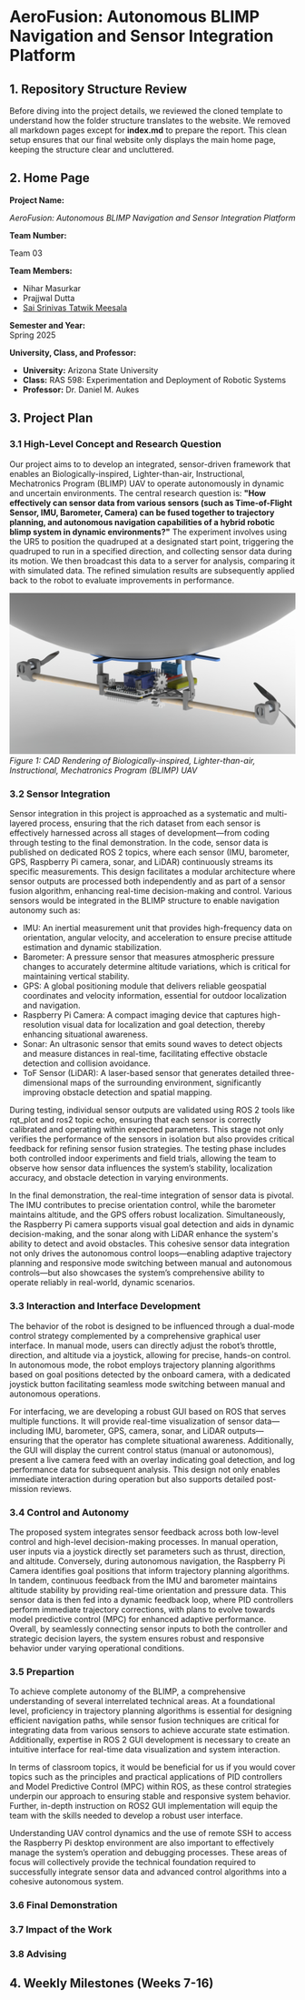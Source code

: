 # AeroFusion: Autonomous BLIMP Navigation and Sensor Integration Platform

## 1. Repository Structure Review

Before diving into the project details, we reviewed the cloned template to understand how the folder structure translates to the website. We removed all markdown pages except for **index.md** to prepare the report. This clean setup ensures that our final website only displays the main home page, keeping the structure clear and uncluttered.

## 2. Home Page

**Project Name:**  

_AeroFusion: Autonomous BLIMP Navigation and Sensor Integration Platform_

**Team Number:**  

Team 03

**Team Members:**  

- Nihar Masurkar
- Prajjwal Dutta
- [Sai Srinivas Tatwik Meesala](https://tatwik19.github.io/)

**Semester and Year:**  
Spring 2025

**University, Class, and Professor:**

- **University:** Arizona State University  
- **Class:** RAS 598: Experimentation and Deployment of Robotic Systems
- **Professor:** Dr. Daniel M. Aukes 


## 3. Project Plan

### 3.1 High-Level Concept and Research Question

Our project aims to to develop an integrated, sensor-driven framework that enables an Biologically-inspired, Lighter-than-air, Instructional, Mechatronics Program (BLIMP) UAV to operate autonomously in dynamic and uncertain environments. The central research question is: **"How effectively can sensor data from various sensors (such as Time-of-Flight Sensor, IMU, Barometer, Camera) can be fused together to trajectory planning, and autonomous navigation capabilities of a hybrid robotic blimp system in dynamic environments?"** 
The experiment involves using the UR5 to position the quadruped at a designated start point, triggering the quadruped to run in a specified direction, and collecting sensor data during its motion. We then broadcast this data to a server for analysis, comparing it with simulated data. The refined simulation results are subsequently applied back to the robot to evaluate improvements in performance.
  
![High-Level System Concept](./figures/blimp_model.JPG)  
*Figure 1: CAD Rendering of Biologically-inspired, Lighter-than-air, Instructional, Mechatronics Program (BLIMP) UAV*

### 3.2 Sensor Integration

Sensor integration in this project is approached as a systematic and multi-layered process, ensuring that the rich dataset from each sensor is effectively harnessed across all stages of development—from coding through testing to the final demonstration. In the code, sensor data is published on dedicated ROS 2 topics, where each sensor (IMU, barometer, GPS, Raspberry Pi camera, sonar, and LiDAR) continuously streams its specific measurements. This design facilitates a modular architecture where sensor outputs are processed both independently and as part of a sensor fusion algorithm, enhancing real-time decision-making and control. Various sensors would be integrated in the BLIMP structure to enable navigation autonomy such as:

- IMU: An inertial measurement unit that provides high-frequency data on orientation, angular velocity, and acceleration to ensure precise attitude estimation and dynamic stabilization.
- Barometer: A pressure sensor that measures atmospheric pressure changes to accurately determine altitude variations, which is critical for maintaining vertical stability.
- GPS: A global positioning module that delivers reliable geospatial coordinates and velocity information, essential for outdoor localization and navigation.
- Raspberry Pi Camera: A compact imaging device that captures high-resolution visual data for localization and goal detection, thereby enhancing situational awareness.
- Sonar: An ultrasonic sensor that emits sound waves to detect objects and measure distances in real-time, facilitating effective obstacle detection and collision avoidance.
- ToF Sensor (LiDAR): A laser-based sensor that generates detailed three-dimensional maps of the surrounding environment, significantly improving obstacle detection and spatial mapping.

During testing, individual sensor outputs are validated using ROS 2 tools like rqt_plot and ros2 topic echo, ensuring that each sensor is correctly calibrated and operating within expected parameters. This stage not only verifies the performance of the sensors in isolation but also provides critical feedback for refining sensor fusion strategies. The testing phase includes both controlled indoor experiments and field trials, allowing the team to observe how sensor data influences the system’s stability, localization accuracy, and obstacle detection in varying environments.

In the final demonstration, the real-time integration of sensor data is pivotal. The IMU contributes to precise orientation control, while the barometer maintains altitude, and the GPS offers robust localization. Simultaneously, the Raspberry Pi camera supports visual goal detection and aids in dynamic decision-making, and the sonar along with LiDAR enhance the system's ability to detect and avoid obstacles. This cohesive sensor data integration not only drives the autonomous control loops—enabling adaptive trajectory planning and responsive mode switching between manual and autonomous controls—but also showcases the system’s comprehensive ability to operate reliably in real-world, dynamic scenarios.


### 3.3 Interaction and Interface Development

The behavior of the robot is designed to be influenced through a dual-mode control strategy complemented by a comprehensive graphical user interface. In manual mode, users can directly adjust the robot’s throttle, direction, and altitude via a joystick, allowing for precise, hands-on control. In autonomous mode, the robot employs trajectory planning algorithms based on goal positions detected by the onboard camera, with a dedicated joystick button facilitating seamless mode switching between manual and autonomous operations.

For interfacing, we are developing a robust GUI based on ROS that serves multiple functions. It will provide real-time visualization of sensor data—including IMU, barometer, GPS, camera, sonar, and LiDAR outputs—ensuring that the operator has complete situational awareness. Additionally, the GUI will display the current control status (manual or autonomous), present a live camera feed with an overlay indicating goal detection, and log performance data for subsequent analysis. This design not only enables immediate interaction during operation but also supports detailed post-mission reviews.

### 3.4 Control and Autonomy

The proposed system integrates sensor feedback across both low-level control and high-level decision-making processes. In manual operation, user inputs via a joystick directly set parameters such as thrust, direction, and altitude. Conversely, during autonomous navigation, the Raspberry Pi Camera identifies goal positions that inform trajectory planning algorithms. In tandem, continuous feedback from the IMU and barometer maintains altitude stability by providing real-time orientation and pressure data. This sensor data is then fed into a dynamic feedback loop, where PID controllers perform immediate trajectory corrections, with plans to evolve towards model predictive control (MPC) for enhanced adaptive performance. Overall, by seamlessly connecting sensor inputs to both the controller and strategic decision layers, the system ensures robust and responsive behavior under varying operational conditions.

### 3.5 Prepartion

To achieve complete autonomy of the BLIMP, a comprehensive understanding of several interrelated technical areas. At a foundational level, proficiency in trajectory planning algorithms is essential for designing efficient navigation paths, while sensor fusion techniques are critical for integrating data from various sensors to achieve accurate state estimation. Additionally, expertise in ROS 2 GUI development is necessary to create an intuitive interface for real-time data visualization and system interaction.

In terms of classroom topics, it would be beneficial for us if you would cover topics such as the principles and practical applications of PID controllers and Model Predictive Control (MPC) within ROS, as these control strategies underpin our approach to ensuring stable and responsive system behavior. Further, in-depth instruction on ROS2 GUI implementation will equip the team with the skills needed to develop a robust user interface.

Understanding UAV control dynamics and the use of remote SSH to access the Raspberry Pi desktop environment are also important to effectively manage the system’s operation and debugging processes. These areas of focus will collectively provide the technical foundation required to successfully integrate sensor data and advanced control algorithms into a cohesive autonomous system.


### 3.6 Final Demonstration

### 3.7 Impact of the Work

### 3.8 Advising

## 4. Weekly Milestones (Weeks 7-16)